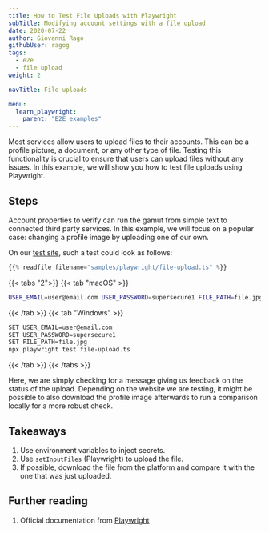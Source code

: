 ```yaml
---
title: How to Test File Uploads with Playwright
subTitle: Modifying account settings with a file upload
date: 2020-07-22
author: Giovanni Rago
githubUser: ragog
tags:
  - e2e
  - file upload
weight: 2

navTitle: File uploads

menu:
  learn_playwright:
    parent: "E2E examples"
---
```


Most services allow users to upload files to their accounts. This can be a profile picture, a document, or any other type of file. 
Testing this functionality is crucial to ensure that users can upload files without any issues. In this example, we will 
show you how to test file uploads using Playwright.

<!-- more -->

## Steps

Account properties to verify can run the gamut from simple text to connected third party services. In this example, we 
will focus on a popular case: changing a profile image by uploading one of our own.

On our [test site](https://danube-web.shop/), such a test could look as follows:

```ts {title="file-upload.ts" hl_lines=["12-13"]}
{{% readfile filename="samples/playwright/file-upload.ts" %}}
```
{{< tabs "2">}}
{{< tab "macOS" >}}
```sh
USER_EMAIL=user@email.com USER_PASSWORD=supersecure1 FILE_PATH=file.jpg npx playwright test file-upload.ts
```
{{< /tab >}}
{{< tab "Windows" >}}
```sh
SET USER_EMAIL=user@email.com
SET USER_PASSWORD=supersecure1
SET FILE_PATH=file.jpg
npx playwright test file-upload.ts
```
{{< /tab >}}
{{< /tabs >}}

Here, we are simply checking for a message giving us feedback on the status of the upload. Depending on the website we are testing, it might be possible to also download the profile image afterwards to run a comparison locally for a more robust check.

## Takeaways
1. Use environment variables to inject secrets.
2. Use `setInputFiles` (Playwright) to upload the file.
3. If possible, download the file from the platform and compare it with the one that was just uploaded.

## Further reading
1. Official documentation from [Playwright](https://playwright.dev/docs/input#upload-files)
